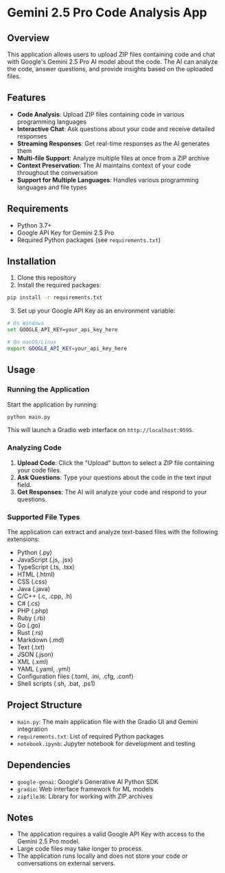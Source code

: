 # Gemini 2.5 Pro Code Analysis App

## Overview

This application allows users to upload ZIP files containing code and chat with Google's Gemini 2.5 Pro AI model about the code. The AI can analyze the code, answer questions, and provide insights based on the uploaded files.

## Features

- **Code Analysis**: Upload ZIP files containing code in various programming languages
- **Interactive Chat**: Ask questions about your code and receive detailed responses
- **Streaming Responses**: Get real-time responses as the AI generates them
- **Multi-file Support**: Analyze multiple files at once from a ZIP archive
- **Context Preservation**: The AI maintains context of your code throughout the conversation
- **Support for Multiple Languages**: Handles various programming languages and file types

## Requirements

- Python 3.7+
- Google API Key for Gemini 2.5 Pro
- Required Python packages (see `requirements.txt`)

## Installation

1. Clone this repository
2. Install the required packages:

```bash
pip install -r requirements.txt
```

3. Set up your Google API Key as an environment variable:

```bash
# On Windows
set GOOGLE_API_KEY=your_api_key_here

# On macOS/Linux
export GOOGLE_API_KEY=your_api_key_here
```

## Usage

### Running the Application

Start the application by running:

```bash
python main.py
```

This will launch a Gradio web interface on `http://localhost:9595`.

### Analyzing Code

1. **Upload Code**: Click the "Upload" button to select a ZIP file containing your code files.
2. **Ask Questions**: Type your questions about the code in the text input field.
3. **Get Responses**: The AI will analyze your code and respond to your questions.

### Supported File Types

The application can extract and analyze text-based files with the following extensions:
- Python (.py)
- JavaScript (.js, .jsx)
- TypeScript (.ts, .tsx)
- HTML (.html)
- CSS (.css)
- Java (.java)
- C/C++ (.c, .cpp, .h)
- C# (.cs)
- PHP (.php)
- Ruby (.rb)
- Go (.go)
- Rust (.rs)
- Markdown (.md)
- Text (.txt)
- JSON (.json)
- XML (.xml)
- YAML (.yaml, .yml)
- Configuration files (.toml, .ini, .cfg, .conf)
- Shell scripts (.sh, .bat, .ps1)

## Project Structure

- `main.py`: The main application file with the Gradio UI and Gemini integration
- `requirements.txt`: List of required Python packages
- `notebook.ipynb`: Jupyter notebook for development and testing

## Dependencies

- `google-genai`: Google's Generative AI Python SDK
- `gradio`: Web interface framework for ML models
- `zipfile36`: Library for working with ZIP archives

## Notes

- The application requires a valid Google API Key with access to the Gemini 2.5 Pro model.
- Large code files may take longer to process.
- The application runs locally and does not store your code or conversations on external servers.